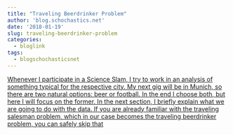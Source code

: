 ```yaml
---
title: "Traveling Beerdrinker Problem"
author: 'blog.schochastics.net'
date: '2018-01-19'
slug: traveling-beerdrinker-problem
categories:
  - bloglink
tags:
  - blogschochasticsnet
---
```


[Whenever I participate in a Science Slam, I try to work in an analysis of something typical for the respective city. My next gig will be in Munich, so there are two natural options: beer or football. In the end I choose both, but here I will focus on the former. In the next section, I briefly explain what we are going to do with the data. If you are already familiar with the traveling salesman problem, which in our case becomes the traveling beerdrinker problem, you can safely skip that<i class="fas fa-external-link-alt"></i>](http://blog.schochastics.net/post/traveling-beerdrinker-problem/)

